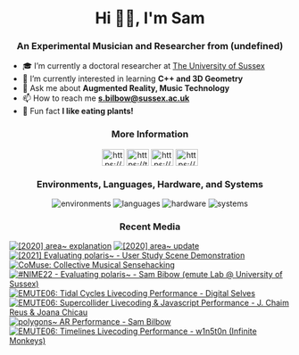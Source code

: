 <h1 align="center">Hi 👋🏻, I'm Sam</h1>
<h3 align="center">An Experimental Musician and Researcher from (undefined)</h3>


- 🎓 I’m currently a doctoral researcher at [The University of Sussex](https://profiles.sussex.ac.uk/p376006-sam-bilbow)
- 📐 I’m currently interested in learning **C++ and 3D Geometry**
- 💬 Ask me about **Augmented Reality, Music Technology**
- 📫 How to reach me **s.bilbow@sussex.ac.uk**
- 🌱 Fun fact **I like eating plants!**


<h3 align="center">More Information</h2>

<p align="center">
<a href="https://www.linkedin.com/in/sambilbow/" target="blank"><img align="center" src="https://raw.githubusercontent.com/rahuldkjain/github-profile-readme-generator/master/src/images/icons/Social/linked-in-alt.svg" alt="https://www.linkedin.com/in/sambilbow/" height="30" width="40" /></a>
<a href="https://twitter.com/sambilbow" target="blank"><img align="center" src="https://raw.githubusercontent.com/rahuldkjain/github-profile-readme-generator/master/src/images/icons/Social/twitter.svg" alt="https://twitter.com/sambilbow" height="30" width="40" /></a>
<a href="https://www.youtube.com/channel/UCCT0erKaf3pnGUb61-3D2TA" target="blank"><img align="center" src="https://raw.githubusercontent.com/rahuldkjain/github-profile-readme-generator/master/src/images/icons/Social/youtube.svg" alt="https://www.youtube.com/channel/UCCT0erKaf3pnGUb61-3D2TA" height="30" width="40" /></a>
<a href="https://www.sambilbow.com" target="blank"><img align="center" src="https://raw.githubusercontent.com/rahuldkjain/github-profile-readme-generator/master/src/images/icons/Social/blogger.svg" alt="https://www.sambilbow.com" height="30" width="40" /></a>
</p>

<h3 align="center">Environments, Languages, Hardware, and Systems</h2>

<p align="center">
<img alt="environments" width="" src="https://skillicons.dev/icons?i=unity"/>

<img alt="languages" width="" src="https://skillicons.dev/icons?i=cs,py,swift,html,css"/>

<img alt="hardware" width="" src="https://skillicons.dev/icons?i=arduino,raspberrypi"/>

<img alt="systems" width="" src="https://skillicons.dev/icons?i=linux,docker,git"/>
</p>

<h3 align="center">Recent Media</h2>

<p align="center">
  
<!-- BEGIN YOUTUBE-CARDS -->
[![[2020] area~ explanation](https://ytcards.demolab.com/?id=iZRcBhC13_4&title=%5B2020%5D+area~+explanation&lang=en&timestamp=1668535524&background_color=%230d1117&title_color=%23ffffff&stats_color=%23dedede&width=270 "[2020] area~ explanation")](https://www.youtube.com/watch?v=iZRcBhC13_4)
[![[2020] area~ update](https://ytcards.demolab.com/?id=rhtrAERxFQQ&title=%5B2020%5D+area~+update&lang=en&timestamp=1668535433&background_color=%230d1117&title_color=%23ffffff&stats_color=%23dedede&width=270 "[2020] area~ update")](https://www.youtube.com/watch?v=rhtrAERxFQQ)
[![[2021] Evaluating polaris~ - User Study Scene Demonstration](https://ytcards.demolab.com/?id=lCBgMs8ULj0&title=%5B2021%5D+Evaluating+polaris~+-+User+Study+Scene+Demonstration&lang=en&timestamp=1668520046&background_color=%230d1117&title_color=%23ffffff&stats_color=%23dedede&width=270 "[2021] Evaluating polaris~ - User Study Scene Demonstration")](https://www.youtube.com/watch?v=lCBgMs8ULj0)
[![CoMuse: Collective Musical Sensehacking](https://ytcards.demolab.com/?id=lkLRmX3Kumw&title=CoMuse%3A+Collective+Musical+Sensehacking&lang=en&timestamp=1657901158&background_color=%230d1117&title_color=%23ffffff&stats_color=%23dedede&width=270 "CoMuse: Collective Musical Sensehacking")](https://www.youtube.com/watch?v=lkLRmX3Kumw)
[![#NIME22 - Evaluating polaris~ - Sam Bibow (emute Lab @ University of Sussex)](https://ytcards.demolab.com/?id=eCdQku5hFOE&title=%23NIME22+-+Evaluating+polaris~+-+Sam+Bibow+%28emute+Lab+%40+University+of+Sussex%29&lang=en&timestamp=1657105066&background_color=%230d1117&title_color=%23ffffff&stats_color=%23dedede&width=270 "#NIME22 - Evaluating polaris~ - Sam Bibow (emute Lab @ University of Sussex)")](https://www.youtube.com/watch?v=eCdQku5hFOE)
[![EMUTE06: Tidal Cycles Livecoding Performance - Digital Selves](https://ytcards.demolab.com/?id=yzkhNgrhmbs&title=EMUTE06%3A+Tidal+Cycles+Livecoding+Performance+-+Digital+Selves&lang=en&timestamp=1649621121&background_color=%230d1117&title_color=%23ffffff&stats_color=%23dedede&width=270 "EMUTE06: Tidal Cycles Livecoding Performance - Digital Selves")](https://www.youtube.com/watch?v=yzkhNgrhmbs)
[![EMUTE06: Supercollider Livecoding & Javascript Performance - J. Chaim Reus & Joana Chicau](https://ytcards.demolab.com/?id=p2IOdgYbv6Y&title=EMUTE06%3A+Supercollider+Livecoding+%26+Javascript+Performance+-+J.+Chaim+Reus+%26+Joana+Chicau&lang=en&timestamp=1649621030&background_color=%230d1117&title_color=%23ffffff&stats_color=%23dedede&width=270 "EMUTE06: Supercollider Livecoding & Javascript Performance - J. Chaim Reus & Joana Chicau")](https://www.youtube.com/watch?v=p2IOdgYbv6Y)
[![polygons~ AR Performance - Sam Bilbow](https://ytcards.demolab.com/?id=9IErsDvhXjM&title=polygons~+AR+Performance+-+Sam+Bilbow&lang=en&timestamp=1649620859&background_color=%230d1117&title_color=%23ffffff&stats_color=%23dedede&width=270 "polygons~ AR Performance - Sam Bilbow")](https://www.youtube.com/watch?v=9IErsDvhXjM)
[![EMUTE06: Timelines Livecoding Performance - w1n5t0n (Infinite Monkeys)](https://ytcards.demolab.com/?id=EGRk_sB5d58&title=EMUTE06%3A+Timelines+Livecoding+Performance+-+w1n5t0n+%28Infinite+Monkeys%29&lang=en&timestamp=1649620643&background_color=%230d1117&title_color=%23ffffff&stats_color=%23dedede&width=270 "EMUTE06: Timelines Livecoding Performance - w1n5t0n (Infinite Monkeys)")](https://www.youtube.com/watch?v=EGRk_sB5d58)
<!-- END YOUTUBE-CARDS -->

  </p>
